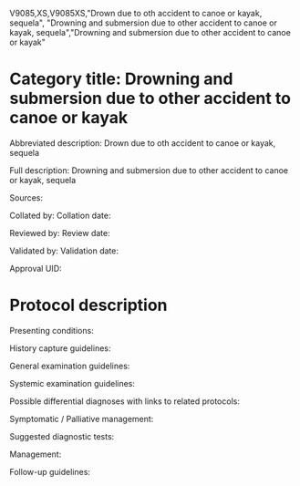 V9085,XS,V9085XS,"Drown due to oth accident to canoe or kayak, sequela", "Drowning and submersion due to other accident to canoe or kayak, sequela","Drowning and submersion due to other accident to canoe or kayak"
# Category title: Drowning and submersion due to other accident to canoe or kayak

Abbreviated description: Drown due to oth accident to canoe or kayak, sequela

Full description: Drowning and submersion due to other accident to canoe or kayak, sequela

Sources:

Collated by:
Collation date:

Reviewed by:
Review date:

Validated by:
Validation date:

Approval UID:

# Protocol description

Presenting conditions:

History capture guidelines:

General examination guidelines:

Systemic examination guidelines:

Possible differential diagnoses with links to related protocols:

Symptomatic / Palliative management:

Suggested diagnostic tests:

Management:

Follow-up guidelines:

